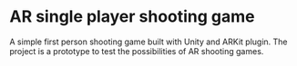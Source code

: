 # AR single player shooting game

A simple first person shooting game built with Unity and ARKit plugin.
The project is a prototype to test the possibilities of AR shooting games.


